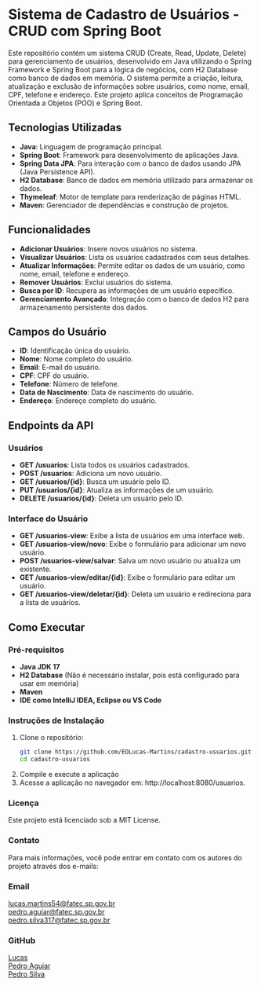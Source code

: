 # Sistema de Cadastro de Usuários - CRUD com Spring Boot

Este repositório contém um sistema CRUD (Create, Read, Update, Delete) para gerenciamento de usuários, desenvolvido em Java utilizando o Spring Framework e Spring Boot para a lógica de negócios, com H2 Database como banco de dados em memória. O sistema permite a criação, leitura, atualização e exclusão de informações sobre usuários, como nome, email, CPF, telefone e endereço. Este projeto aplica conceitos de Programação Orientada a Objetos (POO) e Spring Boot.

## Tecnologias Utilizadas

- **Java**: Linguagem de programação principal.
- **Spring Boot**: Framework para desenvolvimento de aplicações Java.
- **Spring Data JPA**: Para interação com o banco de dados usando JPA (Java Persistence API).
- **H2 Database**: Banco de dados em memória utilizado para armazenar os dados.
- **Thymeleaf**: Motor de template para renderização de páginas HTML.
- **Maven**: Gerenciador de dependências e construção de projetos.

## Funcionalidades

- **Adicionar Usuários**: Insere novos usuários no sistema.
- **Visualizar Usuários**: Lista os usuários cadastrados com seus detalhes.
- **Atualizar Informações**: Permite editar os dados de um usuário, como nome, email, telefone e endereço.
- **Remover Usuários**: Exclui usuários do sistema.
- **Busca por ID**: Recupera as informações de um usuário específico.
- **Gerenciamento Avançado**: Integração com o banco de dados H2 para armazenamento persistente dos dados.

## Campos do Usuário

- **ID**: Identificação única do usuário.
- **Nome**: Nome completo do usuário.
- **Email**: E-mail do usuário.
- **CPF**: CPF do usuário.
- **Telefone**: Número de telefone.
- **Data de Nascimento**: Data de nascimento do usuário.
- **Endereço**: Endereço completo do usuário.

## Endpoints da API

### Usuários

- **GET /usuarios**: Lista todos os usuários cadastrados.
- **POST /usuarios**: Adiciona um novo usuário.
- **GET /usuarios/{id}**: Busca um usuário pelo ID.
- **PUT /usuarios/{id}**: Atualiza as informações de um usuário.
- **DELETE /usuarios/{id}**: Deleta um usuário pelo ID.

### Interface do Usuário

- **GET /usuarios-view**: Exibe a lista de usuários em uma interface web.
- **GET /usuarios-view/novo**: Exibe o formulário para adicionar um novo usuário.
- **POST /usuarios-view/salvar**: Salva um novo usuário ou atualiza um existente.
- **GET /usuarios-view/editar/{id}**: Exibe o formulário para editar um usuário.
- **GET /usuarios-view/deletar/{id}**: Deleta um usuário e redireciona para a lista de usuários.

## Como Executar

### Pré-requisitos

- **Java JDK 17**
- **H2 Database** (Não é necessário instalar, pois está configurado para usar em memória)
- **Maven**
- **IDE como IntelliJ IDEA, Eclipse ou VS Code**

### Instruções de Instalação

1. Clone o repositório:
   ```bash
   git clone https://github.com/EOLucas-Martins/cadastro-usuarios.git
   cd cadastro-usuarios
2. Compile e execute a aplicação
3. Acesse a aplicação no navegador em: http://localhost:8080/usuarios.

### Licença
Este projeto está licenciado sob a MIT License.

### Contato
Para mais informações, você pode entrar em contato com os autores do projeto através dos e-mails:

### Email

lucas.martins54@fatec.sp.gov.br <br>
pedro.aguiar@fatec.sp.gov.br <br>
pedro.silva317@fatec.sp.gov.br <br>

### GitHub
[Lucas](https://github.com/EOLucas-Martins) <br>
[Pedro Aguiar](https://github.com/PedroSaguiar) <br>
[Pedro Silva](https://github.com/PedroSilva55)


